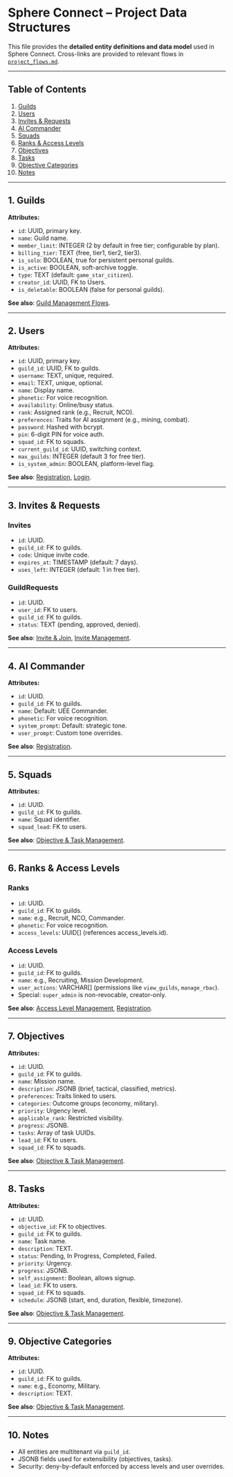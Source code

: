 # Sphere Connect – Project Data Structures

This file provides the **detailed entity definitions and data model** used in Sphere Connect. Cross-links are provided to relevant flows in [`project_flows.md`](./project_flows.md).

---

## Table of Contents
1. [Guilds](#1-guilds)
2. [Users](#2-users)
3. [Invites & Requests](#3-invites--requests)
4. [AI Commander](#4-ai-commander)
5. [Squads](#5-squads)
6. [Ranks & Access Levels](#6-ranks--access-levels)
7. [Objectives](#7-objectives)
8. [Tasks](#8-tasks)
9. [Objective Categories](#9-objective-categories)
10. [Notes](#10-notes)

---

## 1. Guilds
**Attributes:**
- `id`: UUID, primary key.
- `name`: Guild name.
- `member_limit`: INTEGER (2 by default in free tier; configurable by plan).
- `billing_tier`: TEXT (free, tier1, tier2, tier3).
- `is_solo`: BOOLEAN, true for persistent personal guilds.
- `is_active`: BOOLEAN, soft-archive toggle.
- `type`: TEXT (default: `game_star_citizen`).
- `creator_id`: UUID, FK to Users.
- `is_deletable`: BOOLEAN (false for personal guilds).

**See also**: [Guild Management Flows](./project_flows.md#3-guild-management).

---

## 2. Users
**Attributes:**
- `id`: UUID, primary key.
- `guild_id`: UUID, FK to guilds.
- `username`: TEXT, unique, required.
- `email`: TEXT, unique, optional.
- `name`: Display name.
- `phonetic`: For voice recognition.
- `availability`: Online/busy status.
- `rank`: Assigned rank (e.g., Recruit, NCO).
- `preferences`: Traits for AI assignment (e.g., mining, combat).
- `password`: Hashed with bcrypt.
- `pin`: 6-digit PIN for voice auth.
- `squad_id`: FK to squads.
- `current_guild_id`: UUID, switching context.
- `max_guilds`: INTEGER (default 3 for free tier).
- `is_system_admin`: BOOLEAN, platform-level flag.

**See also**: [Registration](./project_flows.md#1-registration), [Login](./project_flows.md#2-login).

---

## 3. Invites & Requests
### Invites
- `id`: UUID.
- `guild_id`: FK to guilds.
- `code`: Unique invite code.
- `expires_at`: TIMESTAMP (default: 7 days).
- `uses_left`: INTEGER (default: 1 in free tier).

### GuildRequests
- `id`: UUID.
- `user_id`: FK to users.
- `guild_id`: FK to guilds.
- `status`: TEXT (pending, approved, denied).

**See also**: [Invite & Join](./project_flows.md#invite--join), [Invite Management](./project_flows.md#5-invite-management).

---

## 4. AI Commander
**Attributes:**
- `id`: UUID.
- `guild_id`: FK to guilds.
- `name`: Default: UEE Commander.
- `phonetic`: For voice recognition.
- `system_prompt`: Default: strategic tone.
- `user_prompt`: Custom tone overrides.

**See also**: [Registration](./project_flows.md#1-registration).

---

## 5. Squads
**Attributes:**
- `id`: UUID.
- `guild_id`: FK to guilds.
- `name`: Squad identifier.
- `squad_lead`: FK to users.

**See also**: [Objective & Task Management](./project_flows.md#4-objective--task-management).

---

## 6. Ranks & Access Levels
### Ranks
- `id`: UUID.
- `guild_id`: FK to guilds.
- `name`: e.g., Recruit, NCO, Commander.
- `phonetic`: For voice recognition.
- `access_levels`: UUID[] (references access_levels.id).

### Access Levels
- `id`: UUID.
- `guild_id`: FK to guilds.
- `name`: e.g., Recruiting, Mission Development.
- `user_actions`: VARCHAR[] (permissions like `view_guilds`, `manage_rbac`).
- Special: `super_admin` is non-revocable, creator-only.

**See also**: [Access Level Management](./project_flows.md#6-access-level-management), [Registration](./project_flows.md#1-registration).

---

## 7. Objectives
**Attributes:**
- `id`: UUID.
- `guild_id`: FK to guilds.
- `name`: Mission name.
- `description`: JSONB (brief, tactical, classified, metrics).
- `preferences`: Traits linked to users.
- `categories`: Outcome groups (economy, military).
- `priority`: Urgency level.
- `applicable_rank`: Restricted visibility.
- `progress`: JSONB.
- `tasks`: Array of task UUIDs.
- `lead_id`: FK to users.
- `squad_id`: FK to squads.

**See also**: [Objective & Task Management](./project_flows.md#4-objective--task-management).

---

## 8. Tasks
**Attributes:**
- `id`: UUID.
- `objective_id`: FK to objectives.
- `guild_id`: FK to guilds.
- `name`: Task name.
- `description`: TEXT.
- `status`: Pending, In Progress, Completed, Failed.
- `priority`: Urgency.
- `progress`: JSONB.
- `self_assignment`: Boolean, allows signup.
- `lead_id`: FK to users.
- `squad_id`: FK to squads.
- `schedule`: JSONB (start, end, duration, flexible, timezone).

**See also**: [Objective & Task Management](./project_flows.md#4-objective--task-management).

---

## 9. Objective Categories
**Attributes:**
- `id`: UUID.
- `guild_id`: FK to guilds.
- `name`: e.g., Economy, Military.
- `description`: TEXT.

**See also**: [Objective & Task Management](./project_flows.md#4-objective--task-management).

---

## 10. Notes
- All entities are multitenant via `guild_id`.
- JSONB fields used for extensibility (objectives, tasks).
- Security: deny-by-default enforced by access levels and user overrides.


